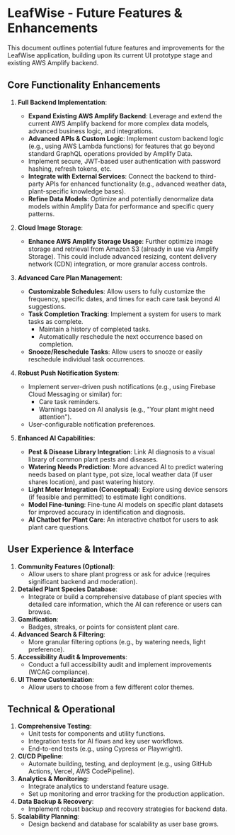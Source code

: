 
# LeafWise - Future Features & Enhancements

This document outlines potential future features and improvements for the LeafWise application, building upon its current UI prototype stage and existing AWS Amplify backend.

## Core Functionality Enhancements

1.  **Full Backend Implementation**:
    *   **Expand Existing AWS Amplify Backend**: Leverage and extend the current AWS Amplify backend for more complex data models, advanced business logic, and integrations.
    *   **Advanced APIs & Custom Logic**: Implement custom backend logic (e.g., using AWS Lambda functions) for features that go beyond standard GraphQL operations provided by Amplify Data.
    *   Implement secure, JWT-based user authentication with password hashing, refresh tokens, etc.
    *   **Integrate with External Services**: Connect the backend to third-party APIs for enhanced functionality (e.g., advanced weather data, plant-specific knowledge bases).
    *   **Refine Data Models**: Optimize and potentially denormalize data models within Amplify Data for performance and specific query patterns.

2.  **Cloud Image Storage**:
    *   **Enhance AWS Amplify Storage Usage**: Further optimize image storage and retrieval from Amazon S3 (already in use via Amplify Storage). This could include advanced resizing, content delivery network (CDN) integration, or more granular access controls.

3.  **Advanced Care Plan Management**:
    *   **Customizable Schedules**: Allow users to fully customize the frequency, specific dates, and times for each care task beyond AI suggestions.
    *   **Task Completion Tracking**: Implement a system for users to mark tasks as complete.
        *   Maintain a history of completed tasks.
        *   Automatically reschedule the next occurrence based on completion.
    *   **Snooze/Reschedule Tasks**: Allow users to snooze or easily reschedule individual task occurrences.

4.  **Robust Push Notification System**:
    *   Implement server-driven push notifications (e.g., using Firebase Cloud Messaging or similar) for:
        *   Care task reminders.
        *   Warnings based on AI analysis (e.g., "Your plant might need attention").
    *   User-configurable notification preferences.

5.  **Enhanced AI Capabilities**:
    *   **Pest & Disease Library Integration**: Link AI diagnosis to a visual library of common plant pests and diseases.
    *   **Watering Needs Prediction**: More advanced AI to predict watering needs based on plant type, pot size, local weather data (if user shares location), and past watering history.
    *   **Light Meter Integration (Conceptual)**: Explore using device sensors (if feasible and permitted) to estimate light conditions.
    *   **Model Fine-tuning**: Fine-tune AI models on specific plant datasets for improved accuracy in identification and diagnosis.
    *   **AI Chatbot for Plant Care**: An interactive chatbot for users to ask plant care questions.

## User Experience & Interface

1.  **Community Features (Optional)**:
    *   Allow users to share plant progress or ask for advice (requires significant backend and moderation).
2.  **Detailed Plant Species Database**:
    *   Integrate or build a comprehensive database of plant species with detailed care information, which the AI can reference or users can browse.
3.  **Gamification**:
    *   Badges, streaks, or points for consistent plant care.
4.  **Advanced Search & Filtering**:
    *   More granular filtering options (e.g., by watering needs, light preference).
5.  **Accessibility Audit & Improvements**:
    *   Conduct a full accessibility audit and implement improvements (WCAG compliance).
6.  **UI Theme Customization**:
    *   Allow users to choose from a few different color themes.

## Technical & Operational

1.  **Comprehensive Testing**:
    *   Unit tests for components and utility functions.
    *   Integration tests for AI flows and key user workflows.
    *   End-to-end tests (e.g., using Cypress or Playwright).
2.  **CI/CD Pipeline**:
    *   Automate building, testing, and deployment (e.g., using GitHub Actions, Vercel, AWS CodePipeline).
3.  **Analytics & Monitoring**:
    *   Integrate analytics to understand feature usage.
    *   Set up monitoring and error tracking for the production application.
4.  **Data Backup & Recovery**:
    *   Implement robust backup and recovery strategies for backend data.
5.  **Scalability Planning**:
    *   Design backend and database for scalability as user base grows.
